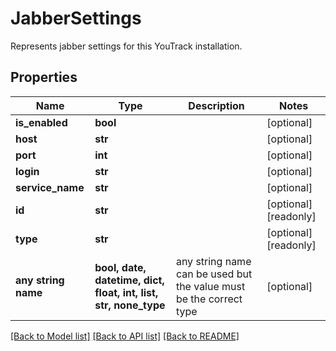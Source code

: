 # JabberSettings

Represents jabber settings for this YouTrack installation.

## Properties
Name | Type | Description | Notes
------------ | ------------- | ------------- | -------------
**is_enabled** | **bool** |  | [optional] 
**host** | **str** |  | [optional] 
**port** | **int** |  | [optional] 
**login** | **str** |  | [optional] 
**service_name** | **str** |  | [optional] 
**id** | **str** |  | [optional] [readonly] 
**type** | **str** |  | [optional] [readonly] 
**any string name** | **bool, date, datetime, dict, float, int, list, str, none_type** | any string name can be used but the value must be the correct type | [optional]

[[Back to Model list]](../README.md#documentation-for-models) [[Back to API list]](../README.md#documentation-for-api-endpoints) [[Back to README]](../README.md)


